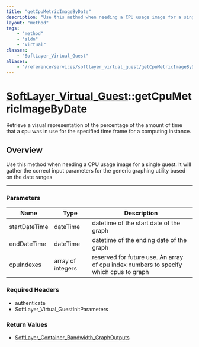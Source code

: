 ```yaml
---
title: "getCpuMetricImageByDate"
description: "Use this method when needing a CPU usage image for a single guest.  It will gather the correct input parameters for the... "
layout: "method"
tags:
    - "method"
    - "sldn"
    - "Virtual"
classes:
    - "SoftLayer_Virtual_Guest"
aliases:
    - "/reference/services/softlayer_virtual_guest/getCpuMetricImageByDate"
---
```

# [SoftLayer_Virtual_Guest](/reference/services/SoftLayer_Virtual_Guest)::getCpuMetricImageByDate

Retrieve a visual representation of the percentage of the amount of time that a cpu was in use for the specified time frame for a computing instance. 


## Overview 
Use this method when needing a CPU usage image for a single guest.  It will gather the correct input parameters for the generic graphing utility based on the date ranges 

-----

### Parameters 
|Name | Type | Description |
| --- | --- | --- |
|startDateTime| dateTime| datetime of the start date of the graph|
|endDateTime| dateTime| datetime of the ending date of the graph|
|cpuIndexes| array of integers| reserved for future use. An array of cpu index numbers to specify which cpus to graph|


### Required Headers
* authenticate
* SoftLayer_Virtual_GuestInitParameters


### Return Values
* <a href='/reference/datatypes/SoftLayer_Container_Bandwidth_GraphOutputs'>SoftLayer_Container_Bandwidth_GraphOutputs </a>




